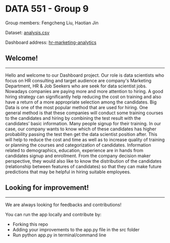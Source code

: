 # DATA 551 - Group 9

Group members: Fengcheng Liu, Haotian Jin

Dataset: [analysis.csv](https://github.com/ubco-mds-2020-labs/dashboard-project-data551_group9/blob/main/data/raw/analysis.csv)

Dashboard address: [hr-marketing-analytics](https://hr-marketing-analytics.herokuapp.com/)

## Welcome!
----

Hello and welcome to our Dashboard project. Our role is data scientists who focus on HR consulting and target audience are company's Marketing Department, HR & Job Seekers who are seek for data scientist jobs. Nowadays companies are paying more and more attention to hiring. A good hiring strategy can significantly help reducing the cost on training and also have a return of a more appropriate selection among the candidates. Big Data is one of the most popular method that are used for hiring. One general method is that these companies will conduct some training courses to the candidates and hiring by combining the test result with the candidates’ basic information. Many people signup for their training. In our case, our company wants to know which of these candidates has higher probability passing the test then get the data scientist position after. This will help to reduce the cost and time as well as to increase quality of training or planning the courses and categorization of candidates. Information related to demographics, education, experience are in hands from candidates signup and enrollment. From the company decision maker perspective, they would also like to know the distribution of the candidates (relationship between features of candidates) so that they can make future predictions that may be helpful in hiring suitable employees.

## Looking for improvement!
---

We are always looking for feedbacks and contributions!

You can run the app locally and contribute by:

- Forking this repo
- Adding your improvements to the app.py file in the src folder
- Run python app.py in terminal/command line
